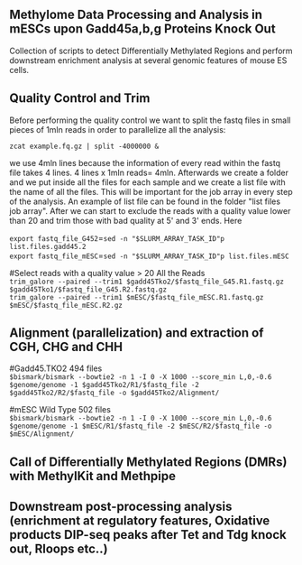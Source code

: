 ## Methylome Data Processing and Analysis in mESCs upon Gadd45a,b,g Proteins Knock Out
Collection of scripts to detect Differentially Methylated Regions and perform downstream enrichment analysis at several genomic features of mouse ES cells.

## Quality Control and Trim
Before performing the quality control we want to split the fastq files in small pieces of 1mln reads in order to parallelize all the analysis:

`zcat example.fq.gz | split -4000000 &` 

we use 4mln lines because the information of every read within the fastq file takes 4 lines. 4 lines x 1mln reads= 4mln. Afterwards we create a folder and we put inside all the files for each sample and we create a list file with the name of all the files. This will be important for the job array in every step of the analysis. An example of list file can be found in the folder "list files job array". After we can start to exclude the reads with a quality value lower than 20 and trim those with bad quality at 5' and 3' ends. Here


`export fastq_file_G452`=`sed -n "$SLURM_ARRAY_TASK_ID"p list.files.gadd45.2`  
`export fastq_file_mESC`=`sed -n "$SLURM_ARRAY_TASK_ID"p list.files.mESC`  



#Select reads with a quality value > 20 All the Reads    
`trim_galore --paired --trim1 $gadd45Tko2/$fastq_file_G45.R1.fastq.gz $gadd45Tko1/$fastq_file_G45.R2.fastq.gz`  
`trim_galore --paired --trim1 $mESC/$fastq_file_mESC.R1.fastq.gz $mESC/$fastq_file_mESC.R2.gz`  

## Alignment (parallelization) and extraction of CGH, CHG and CHH  

#Gadd45.TKO2 494 files  
`$bismark/bismark --bowtie2 -n 1 -I 0 -X 1000 --score_min L,0,-0.6 $genome/genome -1 $gadd45Tko2/R1/$fastq_file -2 $gadd45Tko2/R2/$fastq_file -o $gadd45Tko2/Alignment/`  

#mESC Wild Type 502 files  
`$bismark/bismark --bowtie2 -n 1 -I 0 -X 1000 --score_min L,0,-0.6 $genome/genome -1 $mESC/R1/$fastq_file -2 $mESC/R2/$fastq_file -o $mESC/Alignment/`  

## Call of Differentially Methylated Regions (DMRs) with MethylKit and Methpipe


## Downstream post-processing analysis (enrichment at regulatory features, Oxidative products DIP-seq peaks after Tet and Tdg knock out, Rloops etc..)


